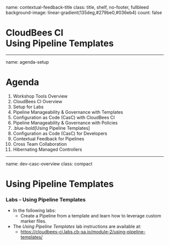 name: contextual-feedback-title
class: title, shelf, no-footer, fullbleed
background-image: linear-gradient(135deg,#279be0,#036eb4)
count: false

# CloudBees CI<br>Using Pipeline Templates

---
name: agenda-setup
# Agenda

1. Workshop Tools Overview
2. CloudBees CI Overview
3. Setup for Labs
4. Pipeline Manageability & Governance with Templates
5. Configuration as Code (CasC) with CloudBees CI
6. Pipeline Manageability & Governance with Policies
7. .blue-bold[Using Pipeline Templates]
8. Configuration as Code (CasC) for Developers
9. Contextual Feedback for Pipelines
10. Cross Team Collaboration
11. Hibernating Managed Controllers

---
name: dev-casc-overview
class: compact

# Using Pipeline Templates

### Labs - Using Pipeline Templates
* In the following labs:
  *  Create a Pipeline from a template and learn how to leverage custom marker files.
* The *Using Pipeline Templates* lab instructions are available at: 
  * https://cloudbees-ci.labs.cb-sa.io/module-2/using-pipeline-templates/